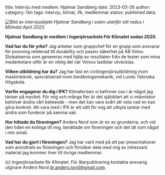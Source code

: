 title: Intervju med medlem: Hjalmar Sandberg
date: 2023-03-26
author:
category: Om
tags: intervju, klimat, ifk, medlemmar
status: published
data:

<div class="post-image-left">
    <img alt="Bild av intervjuobjekt" src="data/hjalmar_sandberg.jpg" />
    <em>Hjalmar Sandberg i solen utanför sitt radus i Mölndal April 2023.</em>
</div>

**Hjalmar Sandberg är medlem i Ingenjörsarbete För Klimatet sedan 2020.**

**Vad har du för yrke?**
Jag arbetar som gruppchef för en grupp som ansvarar för provning relaterad till
durability och passiv säkerhet på AB Volvo. Slutsatserna som genereras med hjälp
av resultaten från de tester som mina medarbetare utför är en viktig del när
Volvos lastbilar utvecklas.

**Vilken utbildning har du?**
Jag har läst en civilingenjörsutbildning inom maskinteknik, specialiserad inom
beräkningsmekanik, vid Lunds Tekniska Högskola.

**Varför engagerar du dig i IFK?**
Klimatkrisen vi befinner oss i är något jag tänker på mycket. För mig och många
fler är det självklart att vi människor behöver ändra vårt beteende - men det kan
vara svårt att veta vad en kan göra konkret. Att vara med i IFK är ett sätt för
mig att utbyta tankar med andra som funderar på samma sak.

**Hur hittade du föreningen?**
Anders Nord som är en av grundarna, och vid den tiden en kollega till mig, berättade
om föreningen och det lät som något i min smak.

**Vad har du gjort i föreningen?**
Jag har varit med på ett par presentationer som anordnats av föreningen och försöker
dela med mig av intressant material jag kommer över till övriga medlemmar.

(c) Ingenjörsarbete för Klimatet. För återpublicering kontakta ansvarig utgivare
Anders Nord [dr.anders.nord@gmail.com](mailto:dr.anders.nord@gmail.com).

